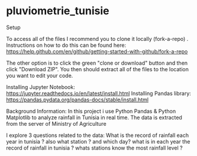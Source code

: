 # pluviometrie_tunisie
Setup

To access all of the files I recommend you to clone it locally (fork-a-repo) . Instructions on how to do this can be found here: https://help.github.com/en/github/getting-started-with-github/fork-a-repo

The other option is to click the green "clone or download" button and then click "Download ZIP". You then should extract all of the files to the location you want to edit your code.

Installing Jupyter Notebook: https://jupyter.readthedocs.io/en/latest/install.html
Installing Pandas library: https://pandas.pydata.org/pandas-docs/stable/install.html

Background Information:
In this project i use Python Pandas & Python Matplotlib to analyze rainfall in Tunisia in real time. The data is extracted from the server of Ministry of Agriculture 

I explore 3 questions related to the data:
What is the record of rainfall each year in tunisia ? also what station ? and which day?
what is in each year the record of rainfall in tunisia ?
whats stations know the most rainfall level ? 
